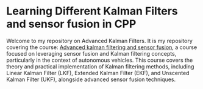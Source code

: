# Learning Different Kalman Filters and sensor fusion in CPP
Welcome to my repository on Advanced Kalman Filters. It is my repository covering the course: [Advanced kalman filtering and sensor fusion](https://www.udemy.com/course/advanced-kalman-filtering-and-sensor-fusion), a course focused on leveraging sensor fusion and Kalman filtering concepts, particularly in the context of autonomous vehicles. This course covers the theory and practical implementation of Kalman filtering methods, including Linear Kalman Filter (LKF), Extended Kalman Filter (EKF), and Unscented Kalman Filter (UKF), alongside advanced sensor fusion techniques.

